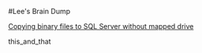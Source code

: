 #Lee's Brain Dump

[Copying binary files to SQL Server without mapped drive](CopyBinaryFilesToSqlServerWithoutMappedDrive.md)

this_and_that